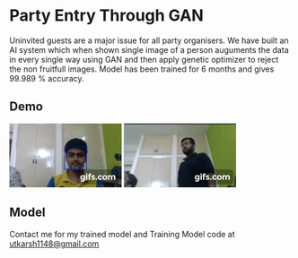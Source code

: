 # Party Entry Through GAN

Uninvited guests are a major issue for all party organisers. We have built an AI system which when shown single image of a person auguments the data in every single way using GAN and then apply genetic optimizer to reject the non fruitfull images. Model has been trained for 6 months and gives 99.989 % accuracy.


## Demo

![DEMO](gif4.gif)
![Demo2](gif5.gif)


## Model

Contact me for my trained model and Training Model code at utkarsh1148@gmail.com
